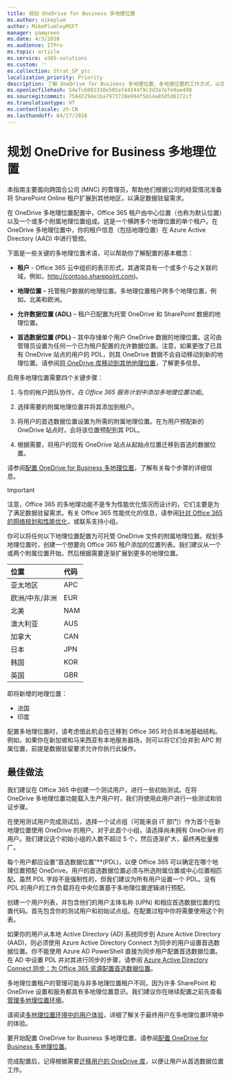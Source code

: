 ```yaml
---
title: 规划 OneDrive for Business 多地理位置
ms.author: mikeplum
author: MikePlumleyMSFT
manager: pamgreen
ms.date: 4/3/2018
ms.audience: ITPro
ms.topic: article
ms.service: o365-solutions
ms.custom: ''
ms.collection: Strat_SP_gtc
localization_priority: Priority
description: 了解 OneDrive for Business 多地理位置、多地理位置的工作方式，以及哪些地理位置可用于数据存储。
ms.openlocfilehash: 54efc6092338e505ef44344f9c3d3a7efe9ae498
ms.sourcegitcommit: 75842294e1ba7973728e984f5654a85d5d6172cf
ms.translationtype: HT
ms.contentlocale: zh-CN
ms.lasthandoff: 04/27/2018
---
```

# <a name="plan-for-onedrive-for-business-multi-geo"></a>规划 OneDrive for Business 多地理位置

本指南主要面向跨国合公司 (MNC) 的管理员，帮助他们根据公司的经营情况准备将 SharePoint Online 租户扩展到其他地区，以满足数据驻留需求。

在 OneDrive 多地理位置配置中，Office 365 租户由中心位置（也称为默认位置）以及一个或多个附属地理位置组成。这是一个横跨多个地理位置的单个租户。在 OneDrive 多地理位置中，你的租户信息（包括地理位置）在 Azure Active Directory (AAD) 中进行管控。 

下面是一些关键的多地理位置术语，可以帮助你了解配置的基本概念：

-   **租户** - Office 365 云中组织的表示形式，其通常具有一个或多个与之关联的域，例如，http://contoso.sharepoint.com)。 

-   **地理位置** – 托管租户数据的地理位置。多地理位置租户跨多个地理位置，例如，北美和欧洲。

-   **允许数据位置 (ADL)** – 租户已配置为托管 OneDrive 和 SharePoint 数据的地理位置。

-   **首选数据位置 (PDL)** – 其中存储单个用户 OneDrive 数据的地理位置。这可由管理员设置为任何一个已为租户配置的允许数据位置。注意，如果更改了已具有 OneDrive 站点的用户的 PDL，则其 OneDrive 数据不会自动移动到新的地理位置。请参阅[将 OneDrive 库移动到其他地理位置](move-onedrive-between-geo-locations.md)，了解更多信息。

启用多地理位置需要四个关键步骤：

1.  与你的帐户团队协作，_在 Office 365 服务计划中添加多地理位置功能_。

2.  选择需要的附属地理位置并将其添加到租户。

3.  将用户的首选数据位置设置为所需的附属地理位置。在为用户预配新的 OneDrive 站点时，会将该位置预配到其 PDL。

4.  根据需要，将用户的现有 OneDrive 站点从起始点位置迁移到首选的数据位置。

请参阅[配置 OneDrive for Business 多地理位置](multi-geo-tenant-configuration.md)，了解有关每个步骤的详细信息。

> [!IMPORTANT]
> 注意，Office 365 的多地理功能不是专为性能优化情况而设计的，它们主要是为了满足数据驻留需求。有关 Office 365 性能优化的信息，请参阅[针对 Office 365 的网络规划和性能优化](https://support.office.com/article/e5f1228c-da3c-4654-bf16-d163daee8848)，或联系支持小组。

你可以将任何以下地理位置配置为可托管 OneDrive 文件的附属地理位置。规划多地理位置时，创建一个想要向 Office 365 租户添加的位置列表。我们建议从一个或两个附属位置开始，然后根据需要逐渐扩展到更多的地理位置。

<table>
<thead>
<tr class="header">
<th align="left"><strong>位置</strong></th>
<th align="left"><strong>代码</strong></th>
</tr>
</thead>
<tbody>
<tr class="odd">
<td align="left">亚太地区</td>
<td align="left">APC</td>
</tr>
<tr class="even">
<td align="left">欧洲/中东/非洲</td>
<td align="left">EUR</td>
</tr>
<tr class="odd">
<td align="left">北美</td>
<td align="left">NAM</td>
</tr>
<tr class="even">
<td align="left">澳大利亚</td>
<td align="left">AUS</td>
</tr>
<tr class="odd">
<td align="left">加拿大</td>
<td align="left">CAN</td>
</tr>
<tr class="odd">
<td align="left">日本</td>
<td align="left">JPN</td>
</tr>
<tr class="even">
<td align="left">韩国</td>
<td align="left">KOR</td>
</tr>
<tr class="odd">
<td align="left">英国</td>
<td align="left">GBR</td>
</tr>
</tbody>
</table>

即将新增的地理位置：
  
- 法国
- 印度

配置多地理位置时，请考虑借此机会在迁移到 Office 365 时合并本地基础结构。例如，如果你在新加坡和马来西亚有本地服务器场，则可以将它们合并到 APC 附属位置，前提是数据驻留要求允许你执行此操作。

## <a name="best-practices"></a>最佳做法

我们建议在 Office 365 中创建一个测试用户，进行一些初始测试。在将 OneDrive 多地理位置功能载入生产用户时，我们将使用此用户进行一些测试和验证步骤。

在使用测试用户完成测试后，选择一个试点组（可能来自 IT 部门）作为首个在新地理位置使用 OneDrive 的用户。对于此首个小组，请选择尚未拥有 OneDrive 的用户。我们建议这个初始小组的人数不超过 5 个，然后逐渐扩大，最终再批量推广。

每个用户都应设置“首选数据位置”**(PDL)，以便 Office 365 可以确定在哪个地理位置预配 OneDrive。用户的首选数据位置必须与所选附属位置或中心位置相匹配。虽然 PDL 字段不是强制性的，但我们建议为所有用户设置一个 PDL。没有 PDL 的用户的工作负载将在中央位置基于多地理位置逻辑进行预配。   

创建一个用户列表，并包含他们的用户主体名称 (UPN) 和相应首选数据位置的位置代码。首先包含你的测试用户和初始试点组。在配置过程中你将需要使用这个列表。

如果你的用户从本地 Active Directory (AD) 系统同步到 Azure Active Directory (AAD)，则必须使用 Azure Active Directory Connect 为同步的用户设置首选数据位置。你不能使用 Azure AD PowerShell 直接为同步用户配置首选数据位置。在 AD 中设置 PDL 并对其进行同步的步骤，请参阅 [Azure Active Directory Connect 同步：为 Office 365 资源配置首选数据位置](https://docs.microsoft.com/zh-CN/azure/active-directory/connect/active-directory-aadconnectsync-feature-preferreddatalocation)。

多地理位置租户的管理可能与非多地理位置租户不同，因为许多 SharePoint 和 OneDrive 设置和服务都具有多地理位置意识。我们建议你在继续配置之前先查看[管理多地理位置环境](administering-a-multi-geo-environment.md)。

请阅读[多地理位置环境中的用户体验](multi-geo-user-experience.md)，详细了解关于最终用户在多地理位置环境中的体验。

要开始配置 OneDrive for Business 多地理位置，请参阅[配置 OneDrive for Business 多地理位置](multi-geo-tenant-configuration.md)。

完成配置后，记得根据需要[迁移用户的 OneDrive 库](move-onedrive-between-geo-locations.md)，以便让用户从首选数据位置工作。
